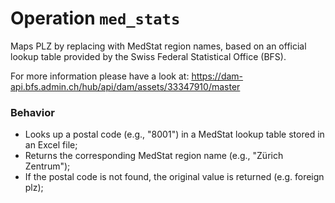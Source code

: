 # Operation `med_stats`

Maps PLZ  by replacing with MedStat region names, based on an official lookup table provided by the Swiss Federal Statistical Office (BFS).

For more information please have a look at:
    https://dam-api.bfs.admin.ch/hub/api/dam/assets/33347910/master


### Behavior
- Looks up a postal code (e.g., "8001") in a MedStat lookup table stored in an Excel file;
- Returns the corresponding MedStat region name (e.g., "Zürich Zentrum");
- If the postal code is not found, the original value is returned (e.g. foreign plz);
